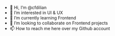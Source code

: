 - 👋 Hi, I’m @cfdilian
- 👀 I’m interested in UI & UX
- 🌱 I’m currently learning Frontend
- 💞️ I’m looking to collaborate on Frontend projects  
- 📫 How to reach me here over my Github account 

<!---
cfdilian/cfdilian is a ✨ special ✨ repository because its `README.md` (this file) appears on your GitHub profile.
You can click the Preview link to take a look at your changes.
--->
